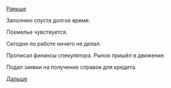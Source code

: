 [Раньше](2019.08.04.md)

Заполняю спустя долгое время.

Похмелье чувствуется.

Сегодня по работе ничего не делал.

Прописал финансы спекулятора. Рынок пришёл в движение.

Подал заявки на получение справок для кредита.

[Дальше](2019.08.06.md)
